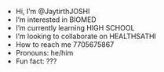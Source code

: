 - Hi, I’m @JaytirthJOSHI
- I’m interested in BIOMED
- I’m currently learning HIGH SCHOOL
- I’m looking to collaborate on HEALTHSATHI
- How to reach me 7705675867
- Pronouns: he/him
- Fun fact: ???

<!---
JaytirthJOSHI/JaytirthJOSHI is a ✨ special ✨ repository because its `README.md` (this file) appears on your GitHub profile.
You can click the Preview link to take a look at your changes.
--->
